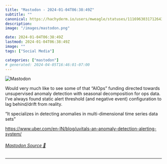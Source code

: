 ```yaml
---
title: "Mastodon - 2024-01-04T06:38:49Z"
subtitle: ""
canonical: https://hachyderm.io/users/mweagle/statuses/111696303171264313
description:
image: "/images/mastodon.png"

date: 2024-01-04T06:38:49Z
lastmod: 2024-01-04T06:38:49Z
image: ""
tags: ["Social Media"]

categories: ["mastodon"]
# generated: 2024-04-05T16:46:01-07:00
---
```

![Mastodon](/images/mastodon.png)

<p>Would very much like to see some of that “AIOps” funding directed towards unsupervised anomaly detection with seasonal decomposition for ops data. I’ve always found static alert threshold (and negative event) configuration to lag behind/drift from reality.   </p><p>“It specializes in detecting anomalies in multi-dimensional time series data sets”</p><p><a href="https://www.uber.com/en-IN/blog/uvitals-an-anomaly-detection-alerting-system/" target="_blank" rel="nofollow noopener noreferrer" translate="no"><span class="invisible">https://www.</span><span class="ellipsis">uber.com/en-IN/blog/uvitals-an</span><span class="invisible">-anomaly-detection-alerting-system/</span></a></p>


###### [Mastodon Source 🐘](https://hachyderm.io/@mweagle/111696303171264313)

___
